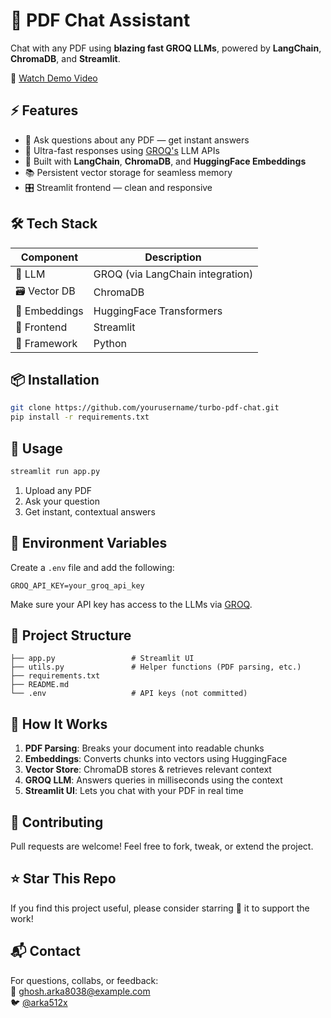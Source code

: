 # 🚀 PDF Chat Assistant

Chat with any PDF using **blazing fast GROQ LLMs**, powered by **LangChain**, **ChromaDB**, and **Streamlit**.

🎥 [Watch Demo Video](./Turbo_PDF_Chat_Assistant.mp4)

## ⚡ Features

- 🧠 Ask questions about any PDF — get instant answers  
- 🚀 Ultra-fast responses using [GROQ's](https://groq.com/) LLM APIs  
- 🧩 Built with **LangChain**, **ChromaDB**, and **HuggingFace Embeddings**  
- 📚 Persistent vector storage for seamless memory  
- 🎛️ Streamlit frontend — clean and responsive


## 🛠️ Tech Stack

| Component | Description |
|----------|-------------|
| 🧠 LLM | GROQ (via LangChain integration) |
| 🗃️ Vector DB | ChromaDB |
| 📄 Embeddings | HuggingFace Transformers |
| 💬 Frontend | Streamlit |
| 🧱 Framework | Python |


## 📦 Installation

```bash
git clone https://github.com/yourusername/turbo-pdf-chat.git
pip install -r requirements.txt
```


## 🚀 Usage

```bash
streamlit run app.py
```

1. Upload any PDF  
2. Ask your question  
3. Get instant, contextual answers  

## 🔐 Environment Variables

Create a `.env` file and add the following:

```
GROQ_API_KEY=your_groq_api_key
```

Make sure your API key has access to the LLMs via [GROQ](https://console.groq.com/).

## 📁 Project Structure

```
├── app.py                 # Streamlit UI
├── utils.py               # Helper functions (PDF parsing, etc.)
├── requirements.txt
├── README.md
└── .env                   # API keys (not committed)
```

## 🧠 How It Works

1. **PDF Parsing**: Breaks your document into readable chunks  
2. **Embeddings**: Converts chunks into vectors using HuggingFace  
3. **Vector Store**: ChromaDB stores & retrieves relevant context  
4. **GROQ LLM**: Answers queries in milliseconds using the context  
5. **Streamlit UI**: Lets you chat with your PDF in real time

## 🤝 Contributing

Pull requests are welcome! Feel free to fork, tweak, or extend the project.

## ⭐️ Star This Repo

If you find this project useful, please consider starring 🌟 it to support the work!

## 📬 Contact

For questions, collabs, or feedback:  
📧 ghosh.arka8038@example.com  
🐦 [@arka512x](https://x.com/arka512x)
